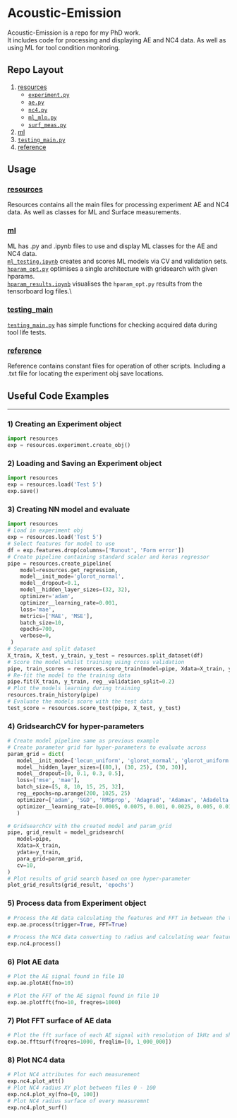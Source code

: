 # Acoustic-Emission
Acoustic-Emission is a repo for my PhD work.\
It includes code for processing and displaying AE and NC4 data. As well as 
using ML for tool condition monitoring.

## Repo Layout
1) [resources](resources)
   - [`experiment.py`](resources/experiment.py)
   - [`ae.py`](resources/ae.py)
   - [`nc4.py`](resources/nc4.py)
   - [`ml_mlp.py`](resources/ml_mlp.py)
   - [`surf_meas.py`](resources/surf_meas.py)
2) [ml](ml) 
3) [`testing_main.py`](testing_main.py)
4) [reference](reference)


## Usage
### [resources](resources)
Resources contains all the main files for processing experiment AE and NC4 
data. As well as classes for ML and Surface measurements.

### [ml](ml)
ML has .py and .ipynb files to use and display ML classes for the AE and 
NC4 data.\
[`ml_testing.ipynb`](ml/ml_testing.ipynb) creates and scores ML models via 
CV and validation sets.\
[`hparam_opt.py`](ml/hparam_opt.py) optimises a single architecture with 
gridsearch with given hparams.\
[`hparam_results.ipynb`](ml/hparam_results.ipynb) visualises the 
`hparam_opt.py` results from the tensorboard log files.\

### [testing_main](testing_main.py)
[`testing_main.py`](testing_main.py) has simple functions for checking 
acquired data during 
tool life tests. 

### [reference](reference)
Reference contains constant files for operation of other scripts. Including 
a .txt file for locating the experiment obj save locations.

## Useful Code Examples
***

### 1) Creating an Experiment object
```python
import resources
exp = resources.experiment.create_obj()
```
### 2) Loading and Saving an Experiment object
```python
import resources
exp = resources.load('Test 5')
exp.save()
```
### 3) Creating NN model and evaluate
```python
import resources
# Load in experiment obj
exp = resources.load('Test 5')
# Select features for model to use
df = exp.features.drop(columns=['Runout', 'Form error'])
# Create pipeline containing standard scaler and keras regressor
pipe = resources.create_pipeline(
    model=resources.get_regression,
    model__init_mode='glorot_normal',
    model__dropout=0.1,
    model__hidden_layer_sizes=(32, 32),
    optimizer='adam',
    optimizer__learning_rate=0.001,
    loss='mae',
    metrics=['MAE', 'MSE'],
    batch_size=10,
    epochs=700,
    verbose=0,
 )
# Separate and split dataset
X_train, X_test, y_train, y_test = resources.split_dataset(df)
# Score the model whilst training using cross validation
pipe, train_scores = resources.score_train(model=pipe, Xdata=X_train, ydata=y_train)
# Re-fit the model to the training data
pipe.fit(X_train, y_train, reg__validation_split=0.2)
# Plot the models learning during training
resources.train_history(pipe)
# Evaluate the models score with the test data
test_score = resources.score_test(pipe, X_test, y_test)
```
### 4) GridsearchCV for hyper-parameters
```python
# Create model pipeline same as previous example
# Create parameter grid for hyper-parameters to evaluate across
param_grid = dict(
   model__init_mode=['lecun_uniform', 'glorot_normal', 'glorot_uniform', 'he_normal', 'he_uniform'],
   model__hidden_layer_sizes=[(80,), (30, 25), (30, 30)],
   model__dropout=[0, 0.1, 0.3, 0.5],
   loss=['mse', 'mae'],
   batch_size=[5, 8, 10, 15, 25, 32],
   reg__epochs=np.arange(200, 1025, 25)
   optimizer=['adam', 'SGD', 'RMSprop', 'Adagrad', 'Adamax', 'Adadelta'],
   optimizer__learning_rate=[0.0005, 0.0075, 0.001, 0.0025, 0.005, 0.01],
   )

# GridsearchCV with the created model and param_grid
pipe, grid_result = model_gridsearch(
   model=pipe,
   Xdata=X_train,
   ydata=y_train,
   para_grid=param_grid,
   cv=10,
)
# Plot results of grid search based on one hyper-parameter
plot_grid_results(grid_result, 'epochs')
```
### 5) Process data from Experiment object
```python
# Process the AE data calculating the features and FFT in between the trigger points
exp.ae.process(trigger=True, FFT=True)

# Process the NC4 data converting to radius and calculating wear features
exp.nc4.process()
```
### 6) Plot AE data
```python
# Plot the AE signal found in file 10
exp.ae.plotAE(fno=10)

# Plot the FFT of the AE signal found in file 10
exp.ae.plotfft(fno=10, freqres=1000)
```
### 7) Plot FFT surface of AE data
```python
# Plot the fft surface of each AE signal with resolution of 1kHz and show between 0 - 1MHz
exp.ae.fftsurf(freqres=1000, freqlim=[0, 1_000_000])
```
### 8) Plot NC4 data
```python
# Plot NC4 attributes for each measurement
exp.nc4.plot_att()
# Plot NC4 radius XY plot between files 0 - 100
exp.nc4.plot_xy(fno=[0, 100])
# Plot NC4 radius surface of every measuremnt
exp.nc4.plot_surf()
```